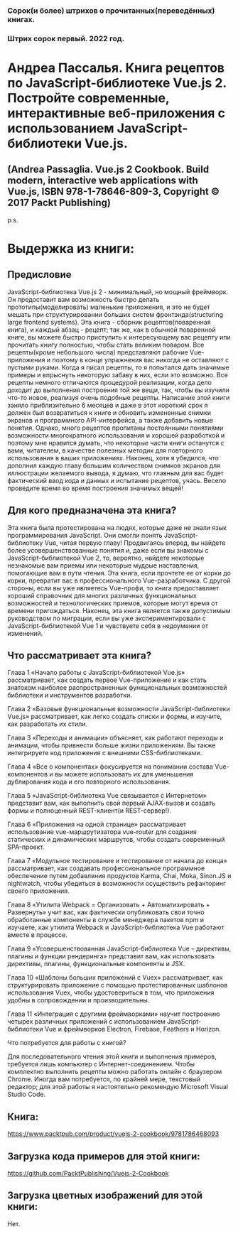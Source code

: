 ### Сорок(и более) штрихов о прочитанных(переведённых) книгах. 
### Штрих сорок первый. 2022 год.

# Андреа Пассалья. Книга рецептов по JavaScript-библиотеке Vue.js 2. Постройте современные, интерактивные веб-приложения с использованием JavaScript-библиотеки Vue.js.
## (Andrea Passaglia. Vue.js 2 Cookbook. Build modern, interactive web applications with Vue.js, ISBN 978-1-78646-809-3, Copyright © 2017 Packt Publishing)

p.s.

# Выдержка из книги:


## Предисловие

JavaScript-библиотека Vue.js 2 - минимальный, но мощный фреймворк. Он предоставит вам возможность быстро делать прототипы(моделировать) маленькие приложения, и это не будет мешать при структурировании больших систем  фронтэнда(structuring large frontend systems). Эта книга - сборник рецептов(поваренная книга), и каждый абзац - рецепт; так же, как в обычной поваренной книге, вы можете быстро приступить к интересующему вас рецепту или прочитать книгу  полностью, чтобы стать великим поваром.
Все рецепты(кроме небольшого числа) представляют рабочие Vue-приложения и поэтому в конце упражнения вас никогда не оставляют с пустыми руками. Когда я писал рецепты, то я попытался дать значимые примеры и впрыснуть некоторую забаву в них, если это возможно. Все рецепты немного отличаются процедурой реализации, когда дело доходит до выполнения построения той же вещи, так, чтобы вы изучили что-то новое, реализуя очень подобные рецепты. Написание этой книги заняло приблизительно 6 месяцев и даже в этот короткий срок я должен был возвратиться к книге и обновить измененные снимки экранов и программного API-интерфейса, а также добавить новые понятия. Однако, много рецептов пропитаны постоянными понятиями возможности многократного использования и хорошей разработкой и поэтому мне нравится думать, что некоторые части книги останутся с вами, читателем, в качестве полезных методик для повторного использования в ваших приложениях. Наконец, хотя я убедился, что дополнил каждую главу большим количеством снимков экранов для иллюстрации желаемого вывода, я думаю, что главным для вас будет фактический ввод кода и данных и испытание рецептов, учась. Весело проведите время во время построения  значимых вещей! 
 
## Для кого предназначена эта книга?

Эта книга была протестирована на людях, которые даже не знали язык программирования JavaScript. Они смогли понять JavaScript-библиотеку Vue, читая первую главу! Продвигаясь вперед, вы найдете более усовершенствованные понятия и, даже если вы знакомы с JavaScript-библиотекой Vue 2, то, вероятно, найдете некоторые незнакомые вам приемы или некоторые мудрые наставления, помогающие вам в пути чтения.
Эта книга, если прочтете ее от корки до корки, превратит вас в профессионального Vue-разработчика. С другой стороны, если вы уже являетесь Vue-профи, то книга предоставляет хороший справочник для многих различных функциональных возможностей и технологических приемов, которые могут время от времени пригождаться. Наконец, эта книга является также допустимым руководством по миграции, если вы уже экспериментировали с JavaScript-библиотекой Vue 1 и  чувствуете себя в недоумении от изменений.
 
## Что рассматривает эта книга?
 
Глава 1 «Начало работы с JavaScript-библиотекой Vue.js»  рассматривает, как создать первое Vue-приложение и как стать знатоком наиболее распространенных функциональных возможностей библиотеки и инструментов разработки.

Глава 2 «Базовые функциональные возможности JavaScript-библиотеки Vue.js» рассматривает, как легко создать списки и формы, и изучите, как разработать их стили.

Глава 3 «Переходы и анимации» объясняет, как работают переходы и анимации, чтобы привнести больше жизни приложениям. Вы также интегрируете код приложения с внешними CSS-библиотеками.

Глава 4 «Все о компонентах» фокусируется на понимании состава Vue- компонентов и вы можете использовать их для уменьшения дублирования кода и его повторного использования. 

Глава 5 «JavaScript-библиотека Vue связывается с Интернетом» представит вам, как выполнить свой первый AJAX-вызов и создать формы и полноценный REST-клиент(и REST-сервер!).

Глава 6 «Приложения на одной странице» рассматривает использование vue-маршрутизатора vue-router для создания статических и динамических маршрутов, чтобы создать современный SPA-проект.

Глава 7 «Модульное тестирование и тестирование от начала до конца» рассматривает, как создавать профессиональное программное обеспечение путем добавления продуктов Karma, Chai, Moka, Sinon.JS и nightwatch, чтобы убедиться в возможности осуществить рефакторинг своего приложения.

Глава 8 «Утилита Webpack = Организовать + Автоматизировать + Развернуть» учит вас, как фактически опубликовать свои точно обработанные компоненты в службе менеджера пакетов npm и изучаете, как утилита Webpack и JavaScript-библиотека Vue работают вместе в процессе.
 
Глава 9 «Усовершенствованная JavaScript-библиотека Vue – директивы, плагины и функции рендеринга» представит вам, как использовать директивы, плагины, функциональные компоненты и JSX.

Глава 10 «Шаблоны больших приложений с Vuex» рассматривает, как  структурировать приложение с помощью протестированных шаблонов использования Vuex, чтобы удостовериться в том, что приложения удобны в сопровождении и производительны.

Глава 11 «Интеграция с другими фреймворками» научит построению четырех различных приложений с использованием JavaScript-библиотеки Vue и фреймворков Electron, Firebase, Feathers и Horizon.

Что потребуется для работы с книгой?

Для последовательного чтения этой книги и выполнения примеров, требуется лишь компьютер с Интернет-соединением. Чтобы комплектно выполнить рецепты можно работать онлайн с браузером Chrome. Иногда вам потребуется, по крайней мере, текстовый редактор; для этой работы я настоятельно рекомендую Microsoft Visual Studio Code.
 
## Книга:
https://www.packtpub.com/product/vuejs-2-cookbook/9781786468093

## Загрузка кода примеров для этой книги:
https://github.com/PacktPublishing/Vuejs-2-Cookbook

## Загрузка цветных изображений для этой книги:
Нет.